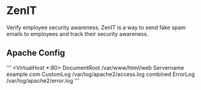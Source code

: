 # ZenIT
Verify employee security awareness.  ZenIT is a way to send fake spam emails to employees and track their security awareness.

## Apache Config
'''
<VirtualHost *:80>
   DocumentRoot /var/www/html/web
   Servername example.com
   CustomLog /var/log/apache2/access.log combined
   ErrorLog /var/log/apache2/error.log
</VirtualHost>
'''
